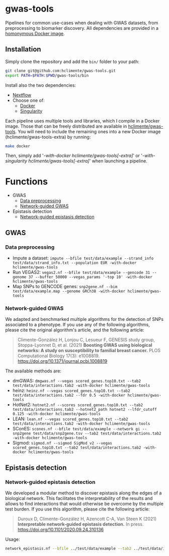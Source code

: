 # gwas-tools

Pipelines for common use-cases when dealing with GWAS datasets, from preprocessing to biomarker discovery. All dependencies are provided in a [homonymous Docker image](https://hub.docker.com/repository/docker/hclimente/gwas-tools).

## Installation

Simply clone the repository and add the `bin/` folder to your path:

```bash
git clone git@github.com:hclimente/gwas-tools.git
export PATH=$PATH:$PWD/gwas-tools/bin
```

Install also the two dependencies:

- [Nextflow](https://www.nextflow.io/)
- Choose one of:
    - [Docker](https://docs.docker.com/desktop/#download-and-install)
    - [Singularity](https://docs.sylabs.io/guides/3.0/user-guide/installation.html)

Each pipeline uses multiple tools and libraries, which I compile in a Docker image. Those that can be freely distributed are available in [hclimente/gwas-tools](https://hub.docker.com/r/hclimente/gwas-tools). You will need to include the remaining ones into a new Docker image (hclimente/gwas-tools-extra) by running:

```bash
make docker
```

Then, simply add '*-with-docker hclimente/gwas-tools[-extra]*' or '*-with-singularity hclimente/gwas-tools[-extra]*' when launching a pipeline.

# Functions

- GWAS
    - [Data preprocessing](#data_preprocessing)
    - [Network-guided GWAS](#network_gwas)
- Epistasis detection
    - [Network-guided epistasis detection](#network_epistasis)

## GWAS

### Data preprocessing
<a name="data_preprocessing"></a>

- Impute a dataset: `impute --bfile test/data/example --strand_info test/data/strand_info.txt --population EUR -with-docker hclimente/gwas-tools`
- Run VEGAS2: `vegas2.nf --bfile test/data/example --gencode 31 --genome 37 --buffer 50000 --vegas_params '-top 10' -with-docker hclimente/gwas-tools`
- Map SNPs to GENCODE genes: `snp2gene.nf --bim test/data/example.map --genome GRCh38 -with-docker hclimente/gwas-tools`

### Network-guided GWAS
<a name="network_gwas"></a>

We adapted and benchmarked multiple algorithms for the detection of SNPs associated to a phenotype. If you use any of the following algorithms, please cite the original algorithm's article, and the following article:

> Climente-González H, Lonjou C, Lesueur F, GENESIS study group, Stoppa-Lyonnet D, et al. (2021) **Boosting GWAS using biological networks: A study on susceptibility to familial breast cancer.** PLOS Computational Biology 17(3): e1008819. https://doi.org/10.1371/journal.pcbi.1008819

The available methods are:

- dmGWAS: `dmgwas.nf --vegas scored_genes.top10.txt --tab2 test/data/interactions.tab2 -with-docker hclimente/gwas-tools`
- heinz: `heinz.nf --vegas scored_genes.top10.txt --tab2 test/data/interactions.tab2 --fdr 0.5 -with-docker hclimente/gwas-tools`
- HotNet2: `hotnet2.nf --scores scored_genes.top10.txt --tab2 test/data/interactions.tab2 --hotnet2_path hotnet2 --lfdr_cutoff 0.125 -with-docker hclimente/gwas-tools`
- LEAN: `lean.nf --vegas scored_genes.top10.txt --tab2 test/data/interactions.tab2 -with-docker hclimente/gwas-tools`
- SConES: `scones.nf --bfile test/data/example --network gi --snp2gene test/data/snp2gene.tsv --tab2 test/data/interactions.tab2 -with-docker hclimente/gwas-tools`
- Sigmod: `sigmod.nf --sigmod SigMod_v2 --vegas scored_genes.top10.txt --tab2 test/data/interactions.tab2 -with-docker hclimente/gwas-tools`

## Epistasis detection

### Network-guided epistasis detection
<a name="network_epistasis"></a>

We developed a modular method to discover epistasis along the edges of a biological network. This facilitates the interpretability of the results and allows to find interactions that would otherwise be overcome by the multiple test burden. If you use this algorithm, please cite the following article:

> Duroux D, Climente-González H, Azencott C-A, Van Steen K (2021) **Interpretable network-guided epistasis detection.** In press. https://doi.org/10.1101/2020.09.24.310136

Usage:

```bash
network_epistasis.nf --bfile ../test/data/example --tab2 ../test/data/interactions.tab2 --snp2gene ../test/data/snp2gene.tsv --nperm 10
```
